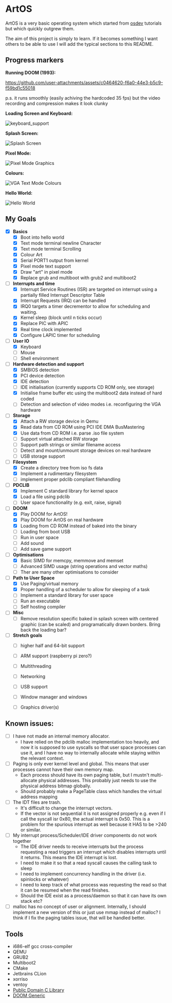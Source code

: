 # ArtOS
ArtOS is a very basic operating system which started from [osdev](https://wiki.osdev.org/Bare_Bones) tutorials but which quickly outgrew them.

The aim of this project is simply to learn. If it becomes something I want others to be able to use I will add the typical sections to this README.

## Progress markers

**Running DOOM (1993):**

https://github.com/user-attachments/assets/c0464620-f6a0-44e3-b5c9-f59bd1c55018

p.s. it runs smoothly (easily achiving the hardcoded 35 fps) but the video recording and compression makes it look clunky

**Loading Screen and Keyboard:**

![keyboard_support](https://github.com/user-attachments/assets/8fea2d96-1281-46d2-94d4-97fe90898c3f)

**Splash Screen:**

![Splash Screen](https://github.com/user-attachments/assets/7e11bf7d-7b6a-4f3f-b169-63956f5d99e4)


**Pixel Mode:**

![Pixel Mode Graphics](https://github.com/user-attachments/assets/7409c5e2-a6e2-4e1f-a4d6-326ad56a3bef)


**Colours:**

![VGA Text Mode Colours](https://github.com/user-attachments/assets/185d925c-64bc-4986-af92-3fdbf05f513e)


**Hello World:**

![Hello World](https://github.com/user-attachments/assets/27ce4931-914b-4c4e-bdbf-f9c89d69ac8a)

## My Goals
- [x] **Basics**
  - [x] Boot into hello world
  - [x] Text mode terminal newline Character
  - [x] Text mode terminal Scrolling
  - [x] Colour Art
  - [x] Serial PORT1 output from kernel
  - [x] Pixel mode text support
  - [x] Draw "art" in pixel mode
  - [x] Replace grub and multiboot with grub2 and multiboot2
- [ ] **Interrupts and time**
  - [x] Interrupt Service Routines (ISR) are targeted on interrupt using a partially filled Interrupt Descriptor Table
  - [x] Interrupt Requests (IRQ) can be handled
  - [x] IRQ0 targets a timer decrementor to allow for scheduling and waiting.
  - [x] Kernel sleep (block until n ticks occur)
  - [x] Replace PIC with APIC
  - [x] Real time clock implemented
  - [x] Configure LAPIC timer for scheduling
- [ ] **User IO**
  - [x] Keyboard
  - [ ] Mouse
  - [ ] Shell environment
- [ ] **Hardware detection and support**
  - [x] SMBIOS detection
  - [x] PCI device detection
  - [x] IDE detection
  - [ ] IDE initialisation (currently supports CD ROM only, see storage)
  - [x] Initialise frame buffer etc using the multiboot2 data instead of hard coded
  - [ ] Detection and selection of video modes i.e. reconfiguring the VGA hardware
- [ ] **Storage**
  - [x] Attach a RW storage device in Qemu
  - [x] Read data from CD ROM using PCI IDE DMA BusMastering
  - [x] Use data from CD ROM i.e. parse .iso file system
  - [ ] Support virtual attached RW storage
  - [ ] Support path strings or similar filename access
  - [ ] Detect and mount/unmount storage devices on real hardware
  - [ ] USB storage support
- [ ] **Filesystem**
  - [x] Create a directory tree from iso fs data
  - [x] Implement a rudimentary filesystem
  - [ ] implement proper pdclib compliant filehandling
- [ ] **PDCLIB**
  - [x] Implement C standard library for kernel space
  - [x] Load a file using pdclib
  - [ ] User space functionality (e.g. exit, raise, signal)
- [ ] **DOOM**
  - [x] Play DOOM for ArtOS!
  - [x] Play DOOM for ArtOS on real hardware
  - [x] Loading from CD ROM instead of baked into the binary
  - [ ] Loading from boot USB
  - [ ] Run in user space
  - [ ] Add sound
  - [ ] Add save game support
- [ ] **Optimisations**
  - [x] Basic SIMD for memcpy, memmove and memset
  - [ ] Advanced SIMD usage (string operations and vector maths)
  - [ ] Ther are many other optimisations to consider
- [ ] **Path to User Space**
  - [x] Use Paging/virtual memory
  - [x] Proper handling of a scheduler to allow for sleeping of a task
  - [ ] Implement a standard library for user space
  - [ ] Run an executable
  - [ ] Self hosting compiler
- [ ] **Misc**
  - [ ] Remove resolution specific baked in splash screen with centered graphic (can be scaled) and programatically drawn borders. Bring back the loading bar?
- [ ] **Stretch goals**
  - [ ] higher half and 64-bit support
  - [ ] ARM support (raspberry pi zero?)
  - [ ] Multithreading
  - [ ] Networking
  - [ ] USB support
  - [ ] Window manager and windows
  - [ ] Graphics driver(s)


## Known issues:

- [ ] I have not made an internal memory allocator.
  - I have relied on the pdclib malloc implementation too heavily, and now it is supposed to use syscalls so that user space processes can use it, and I have no way to internally allocate while staying within the relevant context.
- [ ] Paging is only ever kernel level and global. This means that user processes cannot have their own memory map.
  - Each process should have its own paging table, but I mustn't multi-allocate physical addresses. This probably just needs to use the physical address bitmap globally.
  - Should probably make a PageTable class which handles the virtual address mapping
- [ ] The IDT files are trash.
  - It's difficult to change the interrupt vectors.
  - If the vector is not sequential it is not assigned properly e.g. even if I call the syscall isr 0x80, the actual interrupt is 0x50. This is a problem for the spurious interrupt as well because it HAS to be >240 or similar.
- [ ] My interrupt process/Scheduler/IDE driver components do not work together
  - The IDE driver needs to receive interrupts but the process requesting a read triggers an interrupt which disables interrupts until it returns. This means the IDE interrupt is lost.
  - I need to make it so that a read syscall causes the calling task to sleep
  - I need to implement concurrency handling in the driver (i.e. spinlocks or whatever)
  - I need to keep track of what process was requesting the read so that it can be resumed when the read finishes.
  - Should the IDE exist as a process/daemon so that it can have its own stack etc?
- [ ] malloc has no concept of user or alignment. Internally, I should implement a new version of this or just use mmap instead of malloc? I think if I fix the paging tables issue, that will be handled better.

## Tools
- i686-elf gcc cross-compiler
- QEMU
- GRUB2
- Multiboot2
- CMake
- Jetbrains CLion
- xorriso
- ventoy
- [Public Domain C Library](https://github.com/DevSolar/pdclib)
- [DOOM Generic](https://github.com/ozkl/doomgeneric)
